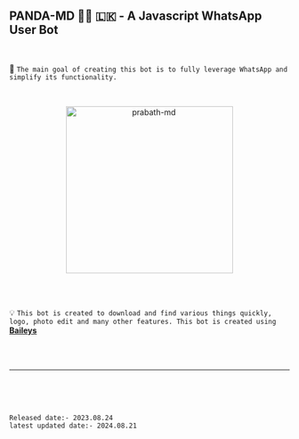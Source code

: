 <br>

## PANDA-MD 👨‍💻 🇱🇰 - A Javascript WhatsApp User Bot

<br>

🔮 `The main goal of creating this bot is to fully leverage WhatsApp and simplify its functionality.`

<br>
 
  <p align="center">  
  <a href="https://telegra.ph/file/4af6c003e83480df3f418.jpg">
    <img alt="prabath-md" height="300" src="https://telegra.ph/file/4af6c003e83480df3f418.jpg">
    
  
  </a>
</p>  


<br>
<br>

💡 `This bot is created to download and find various things quickly, logo, photo edit and many other features. This bot is created using` **[Baileys](https://github.com/WhiskeySockets/Baileys)**


<br>
<br>

---

<br>
<br>
<br>

`Released date:- 2023.08.24`
<br>
`latest updated date:- 2024.08.21`
